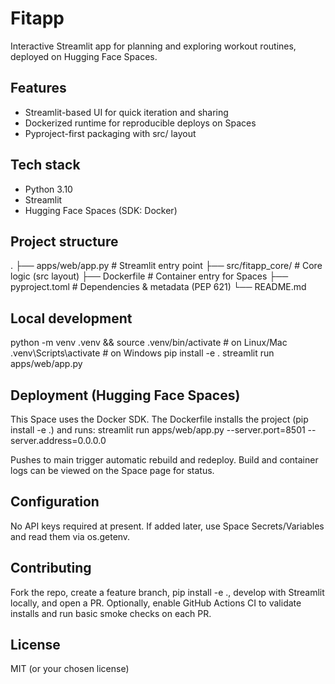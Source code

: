 # Fitapp

Interactive Streamlit app for planning and exploring workout routines, deployed on Hugging Face Spaces.

## Features
- Streamlit-based UI for quick iteration and sharing
- Dockerized runtime for reproducible deploys on Spaces
- Pyproject-first packaging with src/ layout

## Tech stack
- Python 3.10
- Streamlit
- Hugging Face Spaces (SDK: Docker)

## Project structure
.
├── apps/web/app.py      # Streamlit entry point
├── src/fitapp_core/     # Core logic (src layout)
├── Dockerfile           # Container entry for Spaces
├── pyproject.toml       # Dependencies & metadata (PEP 621)
└── README.md

## Local development
python -m venv .venv && source .venv/bin/activate   # on Linux/Mac
.venv\Scripts\activate                             # on Windows
pip install -e .
streamlit run apps/web/app.py

## Deployment (Hugging Face Spaces)
This Space uses the Docker SDK. The Dockerfile installs the project (pip install -e .) and runs:
streamlit run apps/web/app.py --server.port=8501 --server.address=0.0.0.0

Pushes to main trigger automatic rebuild and redeploy. Build and container logs can be viewed on the Space page for status.

## Configuration
No API keys required at present. If added later, use Space Secrets/Variables and read them via os.getenv.

## Contributing
Fork the repo, create a feature branch, pip install -e ., develop with Streamlit locally, and open a PR. Optionally, enable GitHub Actions CI to validate installs and run basic smoke checks on each PR.

## License
MIT (or your chosen license)
